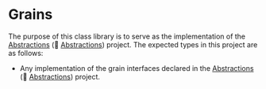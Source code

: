 # Grains

The purpose of this class library is to serve as the implementation of the [Abstractions](../Abstractions/Abstractions.csproj) (📄 [Abstractions](../Abstractions/README.md)) project. The expected types in this project are as follows:

- Any implementation of the grain interfaces declared in the [Abstractions](../Abstractions/Abstractions.csproj) (📄 [Abstractions](../Abstractions/README.md)) project.
